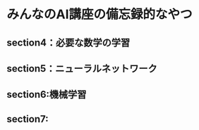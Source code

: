 # みんなのAI講座の備忘録的なやつ

## section4：必要な数学の学習

## section5：ニューラルネットワーク

## section6:機械学習

## section7:


